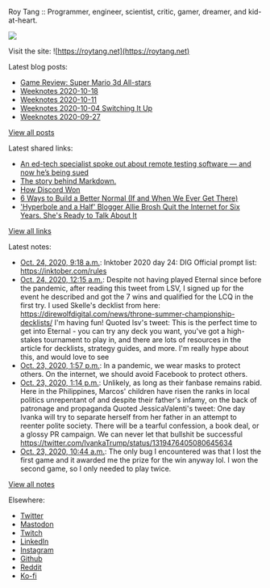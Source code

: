 Roy Tang :: Programmer, engineer, scientist, critic, gamer, dreamer, and kid-at-heart.

![](https://roytang.net/img/profile.jpg)

Visit the site: ![https://roytang.net](https://roytang.net)

Latest blog posts:

- [Game Review: Super Mario 3d All-stars](https://roytang.net/2020/10/mario-3d-all-stars/)
- [Weeknotes 2020-10-18](https://roytang.net/2020/10/weeknotes-2020-10-18/)
- [Weeknotes 2020-10-11](https://roytang.net/2020/10/weeknotes-2020-10-11/)
- [Weeknotes 2020-10-04 Switching It Up](https://roytang.net/2020/10/weeknotes-2020-10-04/)
- [Weeknotes 2020-09-27](https://roytang.net/2020/09/weeknotes-2020-09-27/)

[View all posts](https://roytang.net/blog)

Latest shared links:

- [An ed-tech specialist spoke out about remote testing software — and now he’s being sued](https://roytang.net/2020/10/an-ed-tech-specialist-spoke-out-about-remote-testing-software-and-now-hes-being-sued/)
- [The story behind Markdown.](https://roytang.net/2020/10/the-story-behind-markdown/)
- [How Discord Won](https://roytang.net/2020/10/how-discord-won/)
- [6 Ways to Build a Better Normal (If and When We Ever Get There)](https://roytang.net/2020/10/6-ways-to-build-a-better-normal-if-and-when-we-ever-get-there/)
- [&#x27;Hyperbole and a Half&#x27; Blogger Allie Brosh Quit the Internet for Six Years. She&#x27;s Ready to Talk About It](https://roytang.net/2020/10/hyperbole-and-a-half-blogger-allie-brosh-quit-the-internet-for-six-years-she-s-ready-to-talk-about-i/)

[View all links](https://roytang.net/links)

Latest notes:

- [Oct. 24, 2020, 9:18 a.m.](https://roytang.net/2020/10/inktober-24-dig/): Inktober 2020 day 24: DIG Official prompt list: https://inktober.com/rules
- [Oct. 24, 2020, 12:15 a.m.](https://roytang.net/2020/10/1319794495395745793/): Despite not having played Eternal since before the pandemic, after reading this tweet from LSV, I signed up for the event he described and got the 7 wins and qualified for the LCQ in the first try. I used Skelle&#x27;s decklist from here: https://direwolfdigital.com/news/throne-summer-championship-decklists/ I&#x27;m having fun! Quoted lsv&#x27;s tweet: This is the perfect time to get into Eternal - you can try any deck you want, you&#x27;ve got a high-stakes tournament to play in, and there are lots of resources in the article for decklists, strategy guides, and more. I&#x27;m really hype about this, and would love to see
- [Oct. 23, 2020, 1:57 p.m.](https://roytang.net/2020/10/a38e76d18c18ef7048cd755f7374f753/): In a pandemic, we wear masks to protect others. On the internet, we should avoid Facebook to protect others.
- [Oct. 23, 2020, 1:14 p.m.](https://roytang.net/2020/10/1319628147726270467/): Unlikely, as long as their fanbase remains rabid. Here in the Philippines, Marcos&#x27; children have risen the ranks in local politics unrepentant of and despite their father&#x27;s infamy, on the back of patronage and propaganda Quoted JessicaValenti&#x27;s tweet: One day Ivanka will try to separate herself from her father in an attempt to reenter polite society. There will be a tearful confession, a book deal, or a glossy PR campaign. We can never let that bullshit be successful https://twitter.com/IvankaTrump/status/1319476405080645634
- [Oct. 23, 2020, 10:44 a.m.](https://roytang.net/2020/10/g9qvnxs/): The only bug I encountered was that I lost the first game and it awarded me the prize for the win anyway lol. I won the second game, so I only needed to play twice.

[View all notes](https://roytang.net/notes)

Elsewhere:

- [Twitter](https://twitter.com/roytang)
- [Mastodon](https://mastodon.technology/@roytang)
- [Twitch](https://twitch.tv/twitchyroy)
- [LinkedIn](https://www.linkedin.com/in/roytang)
- [Instagram](https://instagram.com/roytang0400)
- [Github](https://github.com/roytang)
- [Reddit](https://reddit.com/u/hungryroy)
- [Ko-fi](https://ko-fi.com/roytang)